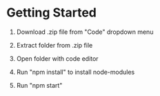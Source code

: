 # Getting Started

1. Download .zip file from "Code" dropdown menu

2. Extract folder from .zip file

3. Open folder with code editor

4. Run "npm install" to install node-modules

5. Run "npm start"
